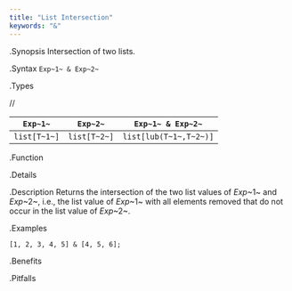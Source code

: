 ```yaml
---
title: "List Intersection"
keywords: "&"
---
```


.Synopsis
Intersection of two lists.

.Syntax
`Exp~1~ & Exp~2~`

.Types

//

| `Exp~1~`     |  `Exp~2~`      | `Exp~1~ & Exp~2~`       |
| --- | --- | --- |
| `list[T~1~]` |  `list[T~2~]`  | `list[lub(T~1~,T~2~)]`  |


.Function

.Details

.Description
Returns the intersection of the two list values of  _Exp_~1~ and _Exp_~2~, i.e.,
the list value of _Exp_~1~ with all elements removed that do not occur in the list value of _Exp_~2~.

.Examples
```rascal-shell
[1, 2, 3, 4, 5] & [4, 5, 6];
```

.Benefits

.Pitfalls

